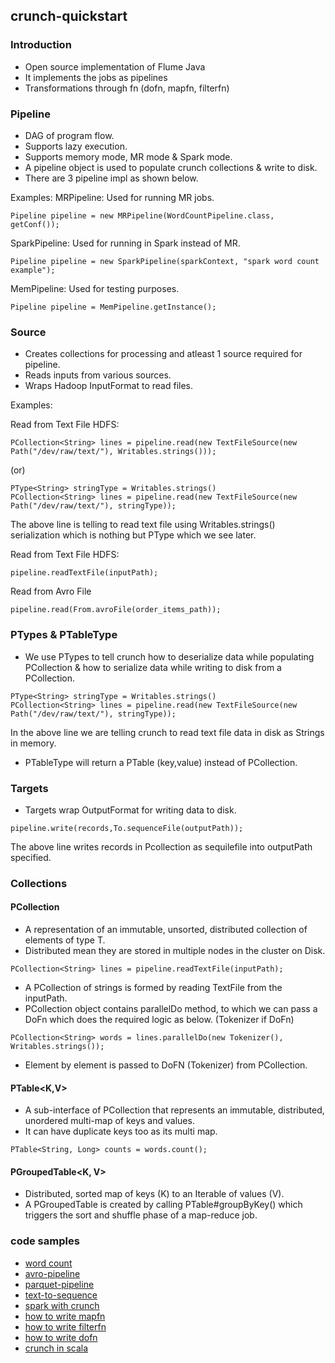 ## crunch-quickstart

### Introduction

* Open source implementation of Flume Java
* It implements the jobs as pipelines
* Transformations through fn (dofn, mapfn, filterfn)

### Pipeline

* DAG of program flow.
* Supports lazy execution.
* Supports memory mode, MR mode & Spark mode.
* A pipeline object is used to populate crunch collections & write to disk.
* There are 3 pipeline impl as shown below.

Examples:
MRPipeline: Used for running MR jobs.
```
Pipeline pipeline = new MRPipeline(WordCountPipeline.class, getConf());
```

SparkPipeline: Used for running in Spark instead of MR.
```
Pipeline pipeline = new SparkPipeline(sparkContext, "spark word count example");
```

MemPipeline: Used for testing purposes.
```
Pipeline pipeline = MemPipeline.getInstance();
```

### Source

* Creates collections for processing and atleast 1 source required for pipeline.
* Reads inputs from various sources.
* Wraps Hadoop InputFormat to read files.

Examples:

Read from Text File HDFS:

```
PCollection<String> lines = pipeline.read(new TextFileSource(new Path("/dev/raw/text/"), Writables.strings()));
```
(or)
```
PType<String> stringType = Writables.strings()
PCollection<String> lines = pipeline.read(new TextFileSource(new Path("/dev/raw/text/"), stringType));
```

The above line is telling to read text file using Writables.strings() serialization
which is nothing but PType which we see later.

Read from Text File HDFS:
```
pipeline.readTextFile(inputPath);
```

Read from Avro File
```
pipeline.read(From.avroFile(order_items_path));
```

### PTypes & PTableType

* We use PTypes to tell crunch how to deserialize data while populating PCollection & how to serialize data while writing to disk from a PCollection.

```
PType<String> stringType = Writables.strings()
PCollection<String> lines = pipeline.read(new TextFileSource(new Path("/dev/raw/text/"), stringType));
```

In the above line we are telling crunch to read text file data in disk as Strings in memory.

* PTableType will return a PTable (key,value) instead of PCollection.

### Targets

* Targets wrap OutputFormat for writing data to disk.

```
pipeline.write(records,To.sequenceFile(outputPath));
```
The above line writes records in Pcollection as sequilefile into outputPath specified.

### Collections

#### PCollection<T>
* A representation of an immutable, unsorted, distributed collection of elements of type T.
* Distributed mean they are stored in multiple nodes in the cluster on Disk.

```
PCollection<String> lines = pipeline.readTextFile(inputPath);
```
* A PCollection of strings is formed by reading TextFile from the inputPath.
* PCollection object contains parallelDo method, to which we can pass a DoFn which does the required
logic as below. (Tokenizer if DoFn)

```
PCollection<String> words = lines.parallelDo(new Tokenizer(), Writables.strings());
```
* Element by element is passed to DoFN (Tokenizer) from PCollection.

#### PTable<K,V>

* A sub-interface of PCollection that represents an immutable, distributed, unordered multi-map of keys and values.
* It can have duplicate keys too as its multi map.

```
PTable<String, Long> counts = words.count();
```

#### PGroupedTable<K, V>

* Distributed, sorted map of keys (K) to an Iterable of values (V).
* A PGroupedTable is created by calling PTable#groupByKey() which triggers the sort and shuffle phase of a map-reduce job.

### code samples

* [word count](https://github.com/needforcode/bigdata-essentials/blob/master/crunch-quickstart/src/main/java/com/needforcode/crunch/pipeline/WordCountPipeline.java)
* [avro-pipeline](https://github.com/needforcode/bigdata-essentials/blob/master/crunch-quickstart/src/main/java/com/needforcode/crunch/pipeline/AvroPipeline.java)
* [parquet-pipeline](https://github.com/needforcode/bigdata-essentials/blob/master/crunch-quickstart/src/main/java/com/needforcode/crunch/pipeline/ParquetPipeline.java)
* [text-to-sequence](https://github.com/needforcode/bigdata-essentials/blob/master/crunch-quickstart/src/main/java/com/needforcode/crunch/pipeline/TextToSeqPipeline.java)
* [spark with crunch](https://github.com/needforcode/bigdata-essentials/blob/master/crunch-quickstart/src/main/java/com/needforcode/crunch/pipeline/WordCountSparkPipeline.java)
* [how to write mapfn](https://github.com/needforcode/bigdata-essentials/tree/master/crunch-quickstart/src/main/java/com/needforcode/crunch/mapfn)
* [how to write filterfn](https://github.com/needforcode/bigdata-essentials/tree/master/crunch-quickstart/src/main/java/com/needforcode/crunch/filterfn)
* [how to write dofn](https://github.com/needforcode/bigdata-essentials/tree/master/crunch-quickstart/src/main/java/com/needforcode/crunch/dofn)
* [crunch in scala](https://github.com/needforcode/bigdata-essentials/tree/master/crunch-quickstart/src/main/scala/com/needforcode/scrunch/pipeline)
